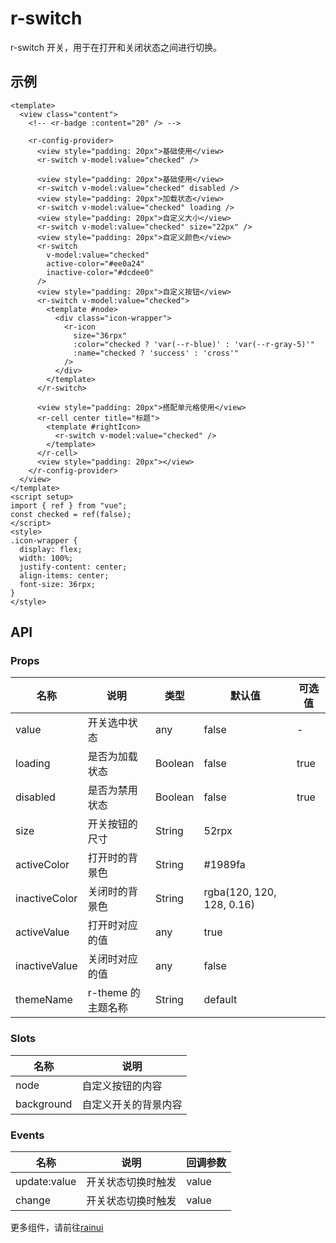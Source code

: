 <script setup>
  import {pathName} from '../components/hooks/usePath'
  pathName.value = 'pages/example/switch/switch'
 </script>

# r-switch

r-switch 开关，用于在打开和关闭状态之间进行切换。

## 示例

```vue
<template>
  <view class="content">
    <!-- <r-badge :content="20" /> -->

    <r-config-provider>
      <view style="padding: 20px">基础使用</view>
      <r-switch v-model:value="checked" />

      <view style="padding: 20px">基础使用</view>
      <r-switch v-model:value="checked" disabled />
      <view style="padding: 20px">加载状态</view>
      <r-switch v-model:value="checked" loading />
      <view style="padding: 20px">自定义大小</view>
      <r-switch v-model:value="checked" size="22px" />
      <view style="padding: 20px">自定义颜色</view>
      <r-switch
        v-model:value="checked"
        active-color="#ee0a24"
        inactive-color="#dcdee0"
      />
      <view style="padding: 20px">自定义按钮</view>
      <r-switch v-model:value="checked">
        <template #node>
          <div class="icon-wrapper">
            <r-icon
              size="36rpx"
              :color="checked ? 'var(--r-blue)' : 'var(--r-gray-5)'"
              :name="checked ? 'success' : 'cross'"
            />
          </div>
        </template>
      </r-switch>

      <view style="padding: 20px">搭配单元格使用</view>
      <r-cell center title="标题">
        <template #rightIcon>
          <r-switch v-model:value="checked" />
        </template>
      </r-cell>
      <view style="padding: 20px"></view>
    </r-config-provider>
  </view>
</template>
<script setup>
import { ref } from "vue";
const checked = ref(false);
</script>
<style>
.icon-wrapper {
  display: flex;
  width: 100%;
  justify-content: center;
  align-items: center;
  font-size: 36rpx;
}
</style>
```

## API

### Props

| 名称          | 说明               | 类型    | 默认值                    | 可选值 |
| ------------- | ------------------ | ------- | ------------------------- | ------ |
| value         | 开关选中状态       | any     | false                     | -      |
| loading       | 是否为加载状态     | Boolean | false                     | true   |
| disabled      | 是否为禁用状态     | Boolean | false                     | true   |
| size          | 开关按钮的尺寸     | String  | 52rpx                     |        |
| activeColor   | 打开时的背景色     | String  | #1989fa                   |        |
| inactiveColor | 关闭时的背景色     | String  | rgba(120, 120, 128, 0.16) |        |
| activeValue   | 打开时对应的值     | any     | true                      |        |
| inactiveValue | 关闭时对应的值     | any     | false                     |        |
| themeName     | r-theme 的主题名称 | String  | default                   |        |

### Slots

| 名称       | 说明                 |
| ---------- | -------------------- |
| node       | 自定义按钮的内容     |
| background | 自定义开关的背景内容 |

### Events

| 名称         | 说明               | 回调参数 |
| ------------ | ------------------ | -------- |
| update:value | 开关状态切换时触发 | value    |
| change       | 开关状态切换时触发 | value    |

更多组件，请前往[rainui](https://ext.dcloud.net.cn/plugin?id=19701)
